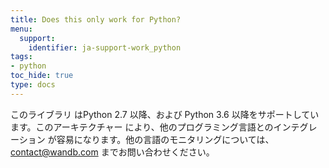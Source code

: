 ```yaml
---
title: Does this only work for Python?
menu:
  support:
    identifier: ja-support-work_python
tags:
- python
toc_hide: true
type: docs
---
```


このライブラリ はPython 2.7 以降、および Python 3.6 以降をサポートしています。このアーキテクチャー により、他のプログラミング言語とのインテグレーション が容易になります。他の言語のモニタリングについては、[contact@wandb.com](mailto:contact@wandb.com) までお問い合わせください。
